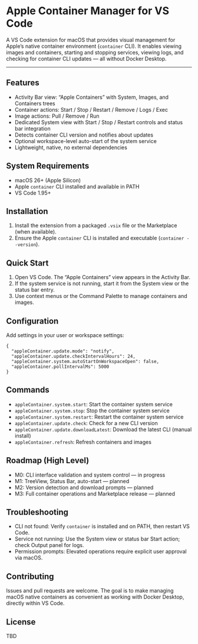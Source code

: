 # Apple Container Manager for VS Code

A VS Code extension for macOS that provides visual management for Apple’s native container environment (`container` CLI). It enables viewing images and containers, starting and stopping services, viewing logs, and checking for container CLI updates — all without Docker Desktop.

---

## Features
- Activity Bar view: “Apple Containers” with System, Images, and Containers trees
- Container actions: Start / Stop / Restart / Remove / Logs / Exec
- Image actions: Pull / Remove / Run
- Dedicated System view with Start / Stop / Restart controls and status bar integration
- Detects container CLI version and notifies about updates
- Optional workspace-level auto-start of the system service
- Lightweight, native, no external dependencies

## System Requirements
- macOS 26+ (Apple Silicon)
- Apple `container` CLI installed and available in PATH
- VS Code 1.95+

## Installation
1. Install the extension from a packaged `.vsix` file or the Marketplace (when available).
2. Ensure the Apple `container` CLI is installed and executable (`container --version`).

## Quick Start
1. Open VS Code. The “Apple Containers” view appears in the Activity Bar.
2. If the system service is not running, start it from the System view or the status bar entry.
3. Use context menus or the Command Palette to manage containers and images.

## Configuration
Add settings in your user or workspace settings:

```jsonc
{
  "appleContainer.update.mode": "notify",
  "appleContainer.update.checkIntervalHours": 24,
  "appleContainer.system.autoStartOnWorkspaceOpen": false,
  "appleContainer.pollIntervalMs": 5000
}
```

## Commands
- `appleContainer.system.start`: Start the container system service
- `appleContainer.system.stop`: Stop the container system service
- `appleContainer.system.restart`: Restart the container system service
- `appleContainer.update.check`: Check for a new CLI version
- `appleContainer.update.downloadLatest`: Download the latest CLI (manual install)
- `appleContainer.refresh`: Refresh containers and images

## Roadmap (High Level)
- M0: CLI interface validation and system control — in progress
- M1: TreeView, Status Bar, auto-start — planned
- M2: Version detection and download prompts — planned
- M3: Full container operations and Marketplace release — planned

## Troubleshooting
- CLI not found: Verify `container` is installed and on PATH, then restart VS Code.
- Service not running: Use the System view or status bar Start action; check Output panel for logs.
- Permission prompts: Elevated operations require explicit user approval via macOS.

## Contributing
Issues and pull requests are welcome. The goal is to make managing macOS native containers as convenient as working with Docker Desktop, directly within VS Code.

## License
TBD
